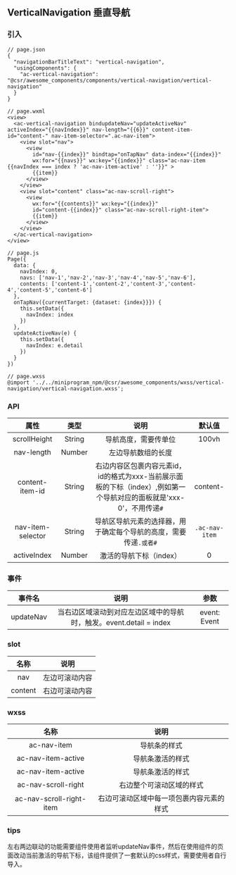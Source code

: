 ## VerticalNavigation 垂直导航

### 引入

```
// page.json
{
  "navigationBarTitleText": "vertical-navigation",
  "usingComponents": {
    "ac-vertical-navigation": "@csr/awesome_components/components/vertical-navigation/vertical-navigation"
  }
}

// page.wxml
<view>
  <ac-vertical-navigation bindupdateNav="updateActiveNav" activeIndex="{{navIndex}}" nav-length="{{6}}" content-item-id="content-" nav-item-selector=".ac-nav-item">
    <view slot="nav">
      <view
        id="nav-{{index}}" bindtap="onTapNav" data-index="{{index}}"
        wx:for="{{navs}}" wx:key="{{index}}" class="ac-nav-item {{navIndex === index ? 'ac-nav-item-active' : ''}}" >
        {{item}}
      </view>
    </view>
    <view slot="content" class="ac-nav-scroll-right">
      <view
        wx:for="{{contents}}" wx:key="{{index}}"
        id="content-{{index}}" class="ac-nav-scroll-right-item">
        {{item}}
      </view>
    </view>
  </ac-vertical-navigation>
</view>

// page.js
Page({
  data: {
    navIndex: 0,
    navs: ['nav-1','nav-2','nav-3','nav-4','nav-5','nav-6'],
    contents: ['content-1','content-2','content-3','content-4','content-5','content-6']
  },
  onTapNav({currentTarget: {dataset: {index}}}) {
    this.setData({
      navIndex: index
    })
  },
  updateActiveNav(e) {
    this.setData({
      navIndex: e.detail
    })
  }
})

// page.wxss
@import '../../miniprogram_npm/@csr/awesome_components/wxss/vertical-navigation/vertical-navigation.wxss';
```

### API
| 属性 | 类型 | 说明 | 默认值 |
| :---: | :----: | :----: | :----: |
| scrollHeight | String | 导航高度，需要传单位 | 100vh
| nav-length | Number | 左边导航数组的长度 | 
| content-item-id | String | 右边内容区包裹内容元素id，id的格式为xxx-当前展示面板的下标（index）,例如第一个导航对应的面板就是'xxx-0'，不用传递`#` | content-
| nav-item-selector | String | 导航区导航元素的选择器，用于确定每个导航的高度，需要传递`.或者#` | `.ac-nav-item`
| activeIndex | Number | 激活的导航下标（index） | 0

### 事件
| 事件名  | 说明 | 参数 |
| :---: | :----: | :----: |
| updateNav | 当右边区域滚动到对应左边区域中的导航时，触发。event.detail = index | event: Event

### slot

| 名称 | 说明 |
| :---: | :----: |
| nav | 左边可滚动内容 |
| content | 右边可滚动内容 |

### wxss

| 名称 | 说明 |
| :---: | :----: |
| ac-nav-item | 导航条的样式
| ac-nav-item-active | 导航条激活的样式
| ac-nav-item-active | 导航条激活的样式
| ac-nav-scroll-right | 右边整个可滚动区域的样式
| ac-nav-scroll-right-item | 右边可滚动区域中每一项包裹内容元素的样式


### tips
左右两边联动的功能需要组件使用者监听updateNav事件，然后在使用组件的页面改动当前激活的导航下标，该组件提供了一套默认的css样式，需要使用者自行导入。

